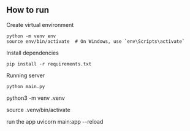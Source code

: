 ## How to run
Create virtual environment

    python -m venv env
    source env/bin/activate  # On Windows, use `env\Scripts\activate`

Install dependencies

    pip install -r requirements.txt

Running server

    python main.py

python3 -m venv .venv

source .venv/bin/activate

run the app
uvicorn main:app --reload